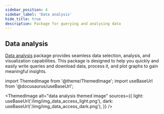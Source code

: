 ```yaml
---
sidebar_position: 4
sidebar_label: 'Data analysis'
hide_title: true
description: Package for querying and analysing data
---
```



## Data analysis

[Data analysis](/docs-data-analysis) package provides seamless data selection, analysis, and visualization capabilities. This package is designed to help you quickly and easily write queries and download data, process it, and plot graphs to gain meaningful insights.

import ThemedImage from '@theme/ThemedImage';
import useBaseUrl from '@docusaurus/useBaseUrl';

<ThemedImage
  alt="data analysis themed image"
  sources={{
    light: useBaseUrl('/img/img_data_access_light.png'),
    dark: useBaseUrl('/img/img_data_access_dark.png'),
  }}
/>